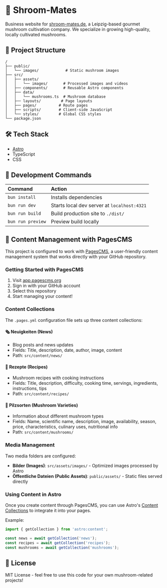 # 🍄 Shroom-Mates

Business website for [shroom-mates.de](https://shroom-mates.de), a Leipzig-based gourmet mushroom cultivation company. We specialize in growing high-quality, locally cultivated mushrooms.


## 🚀 Project Structure

```text
/
├── public/
│   └── images/            # Static mushroom images
├── src/
│   ├── assets/
│   │   └── images/       # Processed images and videos
│   ├── components/       # Reusable Astro components
│   ├── data/
│   │   └── mushrooms.ts  # Mushroom database
│   ├── layouts/         # Page layouts
│   ├── pages/          # Route pages
│   ├── scripts/        # Client-side JavaScript
│   └── styles/         # Global CSS styles
└── package.json
```

## 🛠️ Tech Stack

- [Astro](https://astro.build)
- TypeScript
- CSS

## 🧞 Development Commands

| Command                | Action                                           |
| :-------------------- | :----------------------------------------------- |
| `bun install`         | Installs dependencies                            |
| `bun run dev`         | Starts local dev server at `localhost:4321`      |
| `bun run build`       | Build production site to `./dist/`               |
| `bun run preview`     | Preview build locally                            |

## 📝 Content Management with PagesCMS

This project is configured to work with [PagesCMS](https://pagescms.org/), a user-friendly content management system that works directly with your GitHub repository.

### Getting Started with PagesCMS

1. Visit [app.pagescms.org](https://app.pagescms.org/)
2. Sign in with your GitHub account
3. Select this repository
4. Start managing your content!

### Content Collections

The `.pages.yml` configuration file sets up three content collections:

#### 🗞️ Neuigkeiten (News)
- Blog posts and news updates
- Fields: Title, description, date, author, image, content
- Path: `src/content/news/`

#### 🍳 Rezepte (Recipes)
- Mushroom recipes with cooking instructions
- Fields: Title, description, difficulty, cooking time, servings, ingredients, instructions, tips
- Path: `src/content/recipes/`

#### 🍄 Pilzsorten (Mushroom Varieties)
- Information about different mushroom types
- Fields: Name, scientific name, description, image, availability, season, price, characteristics, culinary uses, nutritional info
- Path: `src/content/mushrooms/`

### Media Management

Two media folders are configured:

- **Bilder (Images)**: `src/assets/images/` - Optimized images processed by Astro
- **Öffentliche Dateien (Public Assets)**: `public/assets/` - Static files served directly

### Using Content in Astro

Once you create content through PagesCMS, you can use Astro's [Content Collections](https://docs.astro.build/en/guides/content-collections/) to integrate it into your pages.

Example:
```typescript
import { getCollection } from 'astro:content';

const news = await getCollection('news');
const recipes = await getCollection('recipes');
const mushrooms = await getCollection('mushrooms');
```

## 📝 License

MIT License - feel free to use this code for your own mushroom-related projects!
